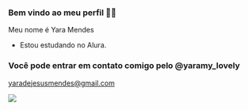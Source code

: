 ### Bem vindo ao meu perfil 💙💮

Meu nome é Yara Mendes 

- Estou estudando no Alura.

 ### Você pode entrar em contato comigo pelo @yaramy_lovely
 yaradejesusmendes@gmail.com
 
 ![](https://media1.tenor.com/m/OMQunEQBjikAAAAC/spiderman-mary-jane.gif)
